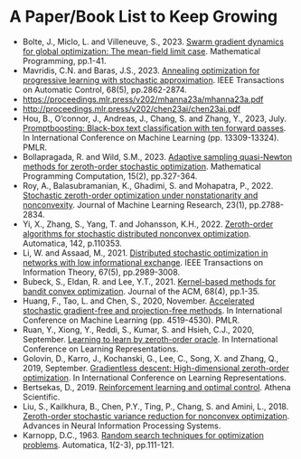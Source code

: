# A Paper/Book List to Keep Growing

* Bolte, J., Miclo, L. and Villeneuve, S., 2023. [Swarm gradient dynamics for global optimization: The mean-field limit case](https://link.springer.com/article/10.1007/s10107-023-01988-8). Mathematical Programming, pp.1-41.
* Mavridis, C.N. and Baras, J.S., 2023. [Annealing optimization for progressive learning with stochastic approximation](https://ieeexplore.ieee.org/abstract/document/10002308). IEEE Transactions on Automatic Control, 68(5), pp.2862-2874.
* https://proceedings.mlr.press/v202/mhanna23a/mhanna23a.pdf
* http://proceedings.mlr.press/v202/chen23ai/chen23ai.pdf
* Hou, B., O’connor, J., Andreas, J., Chang, S. and Zhang, Y., 2023, July. [Promptboosting: Black-box text classification with ten forward passes](https://proceedings.mlr.press/v202/hou23b/hou23b.pdf). In International Conference on Machine Learning (pp. 13309-13324). PMLR.
* Bollapragada, R. and Wild, S.M., 2023. [Adaptive sampling quasi-Newton methods for zeroth-order stochastic optimization](https://link.springer.com/article/10.1007/s12532-023-00233-9). Mathematical Programming Computation, 15(2), pp.327-364.
* Roy, A., Balasubramanian, K., Ghadimi, S. and Mohapatra, P., 2022. [Stochastic zeroth-order optimization under nonstationarity and nonconvexity](https://www.jmlr.org/papers/volume23/19-750/19-750.pdf). Journal of Machine Learning Research, 23(1), pp.2788-2834.
* Yi, X., Zhang, S., Yang, T. and Johansson, K.H., 2022. [Zeroth-order algorithms for stochastic distributed nonconvex optimization](https://www.sciencedirect.com/science/article/pii/S0005109822002035). Automatica, 142, p.110353.
* Li, W. and Assaad, M., 2021. [Distributed stochastic optimization in networks with low informational exchange](https://ieeexplore.ieee.org/document/9373352). IEEE Transactions on Information Theory, 67(5), pp.2989-3008.
* Bubeck, S., Eldan, R. and Lee, Y.T., 2021. [Kernel-based methods for bandit convex optimization](https://dl.acm.org/doi/10.1145/3453721). Journal of the ACM, 68(4), pp.1-35.
* Huang, F., Tao, L. and Chen, S., 2020, November. [Accelerated stochastic gradient-free and projection-free methods](proceedings.mlr.press/v119/huang20j/huang20j.pdf). In International Conference on Machine Learning (pp. 4519-4530). PMLR.
* Ruan, Y., Xiong, Y., Reddi, S., Kumar, S. and Hsieh, C.J., 2020, September. [Learning to learn by zeroth-order oracle](https://openreview.net/forum?id=ryxz8CVYDH). In International Conference on Learning Representations.
* Golovin, D., Karro, J., Kochanski, G., Lee, C., Song, X. and Zhang, Q., 2019, September. [Gradientless descent: High-dimensional zeroth-order optimization](https://openreview.net/forum?id=Skep6TVYDB). In International Conference on Learning Representations.
* Bertsekas, D., 2019. [Reinforcement learning and optimal control](http://web.mit.edu/dimitrib/www/RLbook.html). Athena Scientific.
* Liu, S., Kailkhura, B., Chen, P.Y., Ting, P., Chang, S. and Amini, L., 2018. [Zeroth-order stochastic variance reduction for nonconvex optimization](https://proceedings.neurips.cc/paper/2018/file/ba9a56ce0a9bfa26e8ed9e10b2cc8f46-Paper.pdf). Advances in Neural Information Processing Systems.
* Karnopp, D.C., 1963. [Random search techniques for optimization problems](https://www.sciencedirect.com/science/article/pii/0005109863900189). Automatica, 1(2-3), pp.111-121.
